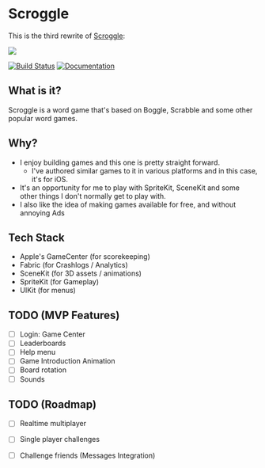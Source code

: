 # Scroggle

This is the third rewrite of [Scroggle](https://itunes.apple.com/us/app/scroggle/id994899163?mt=8):

<img src="https://is4-ssl.mzstatic.com/image/thumb/Purple62/v4/d2/73/73/d27373cd-0df0-f515-8fb8-c2d811ceec54/pr_source.png/434x0w.jpg">

[![Build Status](https://travis-ci.org/intere/scroggle.svg?branch=develop)](https://travis-ci.org/intere/scroggle) [![Documentation](https://cdn.rawgit.com/intere/scroggle/master/docs/badge.svg)](https://intere.github.io/scroggle/docs/index.html)

## What is it?
Scroggle is a word game that's based on Boggle, Scrabble and some other popular word games.

## Why?
- I enjoy building games and this one is pretty straight forward.  
    - I've authored similar games to it in various platforms and in this case, it's for iOS.  
- It's an opportunity for me to play with SpriteKit, SceneKit and some other things I don't normally get to play with.
- I also like the idea of making games available for free, and without annoying Ads

## Tech Stack
- Apple's GameCenter (for scorekeeping)
- Fabric (for Crashlogs / Analytics)
- SceneKit (for 3D assets / animations)
- SpriteKit (for Gameplay)
- UIKit (for menus)

## TODO (MVP Features)
- [ ] Login: Game Center
- [ ] Leaderboards
- [ ] Help menu
- [ ] Game Introduction Animation
- [ ] Board rotation
- [ ] Sounds

## TODO (Roadmap)
- [ ] Realtime multiplayer
- [ ] Single player challenges
- [ ] Challenge friends (Messages Integration)


